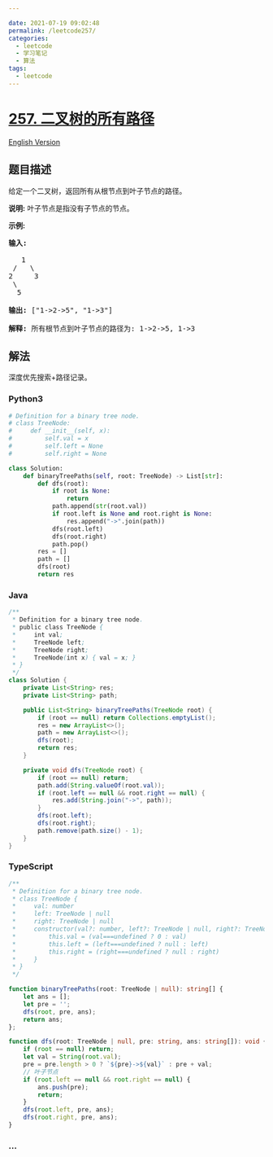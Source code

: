 ```yaml
---

date: 2021-07-19 09:02:48
permalink: /leetcode257/
categories:
  - leetcode
  - 学习笔记
  - 算法  
tags:
  - leetcode
---
```

# [257. 二叉树的所有路径](https://leetcode-cn.com/problems/binary-tree-paths)

[English Version](https://github.com/doocs/leetcode/blob/main/solution/0200-0299/0257.Binary%20Tree%20Paths/README_EN.md)

## 题目描述

<!-- 这里写题目描述 -->

<p>给定一个二叉树，返回所有从根节点到叶子节点的路径。</p>

<p><strong>说明:</strong>&nbsp;叶子节点是指没有子节点的节点。</p>

<p><strong>示例:</strong></p>

<pre><strong>输入:</strong>

   1
 /   \
2     3
 \
  5

<strong>输出:</strong> [&quot;1-&gt;2-&gt;5&quot;, &quot;1-&gt;3&quot;]

<strong>解释:</strong> 所有根节点到叶子节点的路径为: 1-&gt;2-&gt;5, 1-&gt;3</pre>


## 解法

<!-- 这里可写通用的实现逻辑 -->

深度优先搜索+路径记录。

<!-- tabs:start -->

### **Python3**

<!-- 这里可写当前语言的特殊实现逻辑 -->

```python
# Definition for a binary tree node.
# class TreeNode:
#     def __init__(self, x):
#         self.val = x
#         self.left = None
#         self.right = None

class Solution:
    def binaryTreePaths(self, root: TreeNode) -> List[str]:
        def dfs(root):
            if root is None:
                return
            path.append(str(root.val))
            if root.left is None and root.right is None:
                res.append("->".join(path))
            dfs(root.left)
            dfs(root.right)
            path.pop()
        res = []
        path = []
        dfs(root)
        return res
```

### **Java**

<!-- 这里可写当前语言的特殊实现逻辑 -->

```java
/**
 * Definition for a binary tree node.
 * public class TreeNode {
 *     int val;
 *     TreeNode left;
 *     TreeNode right;
 *     TreeNode(int x) { val = x; }
 * }
 */
class Solution {
    private List<String> res;
    private List<String> path;

    public List<String> binaryTreePaths(TreeNode root) {
        if (root == null) return Collections.emptyList();
        res = new ArrayList<>();
        path = new ArrayList<>();
        dfs(root);
        return res;
    }

    private void dfs(TreeNode root) {
        if (root == null) return;
        path.add(String.valueOf(root.val));
        if (root.left == null && root.right == null) {
            res.add(String.join("->", path));
        }
        dfs(root.left);
        dfs(root.right);
        path.remove(path.size() - 1);
    }
}
```

### **TypeScript**

```ts
/**
 * Definition for a binary tree node.
 * class TreeNode {
 *     val: number
 *     left: TreeNode | null
 *     right: TreeNode | null
 *     constructor(val?: number, left?: TreeNode | null, right?: TreeNode | null) {
 *         this.val = (val===undefined ? 0 : val)
 *         this.left = (left===undefined ? null : left)
 *         this.right = (right===undefined ? null : right)
 *     }
 * }
 */

function binaryTreePaths(root: TreeNode | null): string[] {
    let ans = [];
    let pre = '';
    dfs(root, pre, ans);
    return ans;
};

function dfs(root: TreeNode | null, pre: string, ans: string[]): void {
    if (root == null) return;
    let val = String(root.val);
    pre = pre.length > 0 ? `${pre}->${val}` : pre + val;
    // 叶子节点
    if (root.left == null && root.right == null) {
        ans.push(pre);
        return;
    }
    dfs(root.left, pre, ans);
    dfs(root.right, pre, ans);
}
```

### **...**

```

```

<!-- tabs:end -->
